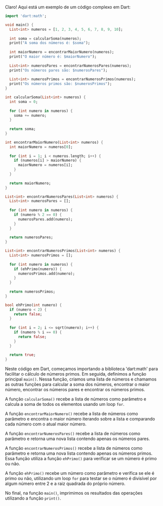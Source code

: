 Claro! Aqui está um exemplo de um código complexo em Dart:

```dart
import 'dart:math';

void main() {
  List<int> numeros = [1, 2, 3, 4, 5, 6, 7, 8, 9, 10];
  
  int soma = calcularSoma(numeros);
  print("A soma dos números é: $soma");
  
  int maiorNumero = encontrarMaiorNumero(numeros);
  print("O maior número é: $maiorNumero");
  
  List<int> numerosPares = encontrarNumerosPares(numeros);
  print("Os números pares são: $numerosPares");
  
  List<int> numerosPrimos = encontrarNumerosPrimos(numeros);
  print("Os números primos são: $numerosPrimos");
}

int calcularSoma(List<int> numeros) {
  int soma = 0;
  
  for (int numero in numeros) {
    soma += numero;
  }
  
  return soma;
}

int encontrarMaiorNumero(List<int> numeros) {
  int maiorNumero = numeros[0];
  
  for (int i = 1; i < numeros.length; i++) {
    if (numeros[i] > maiorNumero) {
      maiorNumero = numeros[i];
    }
  }
  
  return maiorNumero;
}

List<int> encontrarNumerosPares(List<int> numeros) {
  List<int> numerosPares = [];
  
  for (int numero in numeros) {
    if (numero % 2 == 0) {
      numerosPares.add(numero);
    }
  }
  
  return numerosPares;
}

List<int> encontrarNumerosPrimos(List<int> numeros) {
  List<int> numerosPrimos = [];
  
  for (int numero in numeros) {
    if (ehPrimo(numero)) {
      numerosPrimos.add(numero);
    }
  }
  
  return numerosPrimos;
}

bool ehPrimo(int numero) {
  if (numero < 2) {
    return false;
  }
  
  for (int i = 2; i <= sqrt(numero); i++) {
    if (numero % i == 0) {
      return false;
    }
  }
  
  return true;
}
```

Neste código em Dart, começamos importando a biblioteca 'dart:math' para facilitar o cálculo de números primos. Em seguida, definimos a função principal `main()`. Nessa função, criamos uma lista de números e chamamos as outras funções para calcular a soma dos números, encontrar o maior número, encontrar os números pares e encontrar os números primos.

A função `calcularSoma()` recebe a lista de números como parâmetro e calcula a soma de todos os elementos usando um loop `for`.

A função `encontrarMaiorNumero()` recebe a lista de números como parâmetro e encontra o maior número iterando sobre a lista e comparando cada número com o atual maior número.

A função `encontrarNumerosPares()` recebe a lista de números como parâmetro e retorna uma nova lista contendo apenas os números pares.

A função `encontrarNumerosPrimos()` recebe a lista de números como parâmetro e retorna uma nova lista contendo apenas os números primos. Essa função utiliza a função `ehPrimo()` para verificar se um número é primo ou não.

A função `ehPrimo()` recebe um número como parâmetro e verifica se ele é primo ou não, utilizando um loop `for` para testar se o número é divisível por algum número entre 2 e a raiz quadrada do próprio número.

No final, na função `main()`, imprimimos os resultados das operações utilizando a função `print()`.